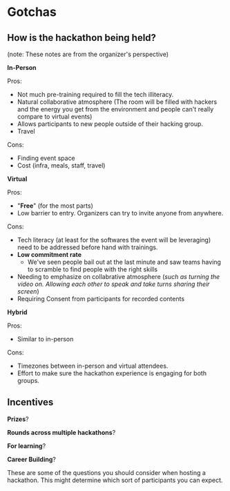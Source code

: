 # Gotchas

## How is the hackathon being held?
(note: These notes are from the organizer's perspective)

**In-Person**


Pros:

- Not much pre-training required to fill the tech illiteracy. 
- Natural collaborative atmosphere (The room will be filled with hackers and the energy you get from the environment and people can't really compare to virtual events)
- Allows participants to new people outside of their hacking group. 
- Travel

Cons:

- Finding event space
- Cost (infra, meals, staff, travel)


**Virtual**

Pros:

- "**Free**" (for the most parts)
- Low barrier to entry. Organizers can try to invite anyone from anywhere.

Cons:

- Tech literacy (at least for the softwares the event will be leveraging) need to be addressed before hand with trainings.
- **Low commitment rate**
  - We've seen people bail out at the last minute and saw teams having to scramble to find people with the right skills
- Needing to emphasize on collabrative atmosphere (*such as turning the video on. Allowing each other to speak and take turns sharing their screen*)
- Requiring Consent from participants for recorded contents


**Hybrid**

Pros:

- Similar to in-person

Cons:

- Timezones between in-person and virtual attendees.
- Effort to make sure the hackathon experience is engaging for both groups.

## Incentives

**Prizes**?

**Rounds across multiple hackathons**?

**For learning**?

**Career Building**?

These are some of the questions you should consider when hosting a hackathon. This might determine which sort of participants you can expect.
